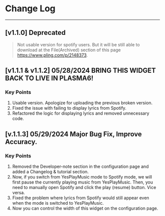 # Change Log
----
## [v1.1.0] Deprecated
> Not usable version for spotify users. But it will be still able to download at the File(Archived) section of this page https://www.pling.com/p/2148373.


## [v1.1.1 & v1.1.2] 05/28/2024 BRING THIS WIDGET BACK TO LIVE IN PLASMA6!
### Key Points
1. Usable version. Apologize for uploading the previous broken version.
2. Fixed the issue with failing to display lyrics from Spotify.
3. Refactored the logic for displaying lyrics and removed unnecessary code.


## [v.1.1.3] 05/29/2024 Major Bug Fix, Improve Accuracy.
### Key Points
1. Removed the Developer-note section in the configuration page and added a Changelog & tutorial section.
2. Now, if you switch from YesPlayMusic mode to Spotify mode, we will first pause the currently playing music from YesPlayMusic. Then, you need to manually open Spotify and click the play (resume) button. Vice versa.
3. Fixed the problem where lyrics from Spotify would still appear even when the mode is switched to YesPlayMusic.
4. Now you can control the width of this widget on the configuration page.
